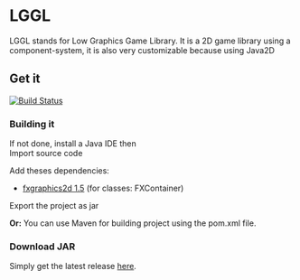# LGGL
LGGL stands for Low Graphics Game Library. It is a 2D game library using a component-system, it is also very customizable because using Java2D

## Get it

[![Build Status](https://travis-ci.org/zen1th391/LGGL.svg)](https://travis-ci.org/zen1th391/LGGL)

### Building it

If not done, install a Java IDE then  
Import source code

Add theses dependencies:
- [fxgraphics2d 1.5](http://www.jfree.org/fxgraphics2d/) (for classes: FXContainer)

Export the project as jar

**Or:**
You can use Maven for building project using the pom.xml file.


### Download JAR

Simply get the latest release [here](https://github.com/zenith391/LGGL/releases).
